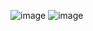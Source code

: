 ![image](https://github.com/user-attachments/assets/96eb37e1-84a9-4c1e-bfda-e82f3886003d)
![image](https://github.com/user-attachments/assets/c0bb92f1-c983-4d69-b948-715a25f044ca)
